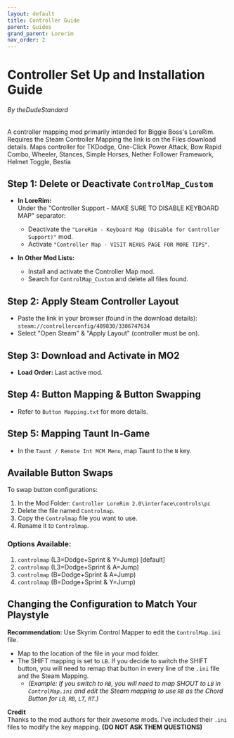 ```yaml
---
layout: default
title: Controller Guide
parent: Guides
grand_parent: Lorerim
nav_order: 2
---
```

# Controller Set Up and Installation Guide
###### By theDudeStandard
A controller mapping mod primarily intended for Biggie Boss's LoreRim.
Requires the Steam Controller Mapping the link is on the Files download details.
Maps controller for TKDodge, One-Click Power Attack, Bow Rapid Combo, Wheeler, Stances, Simple Horses, Nether Follower Framework, Helmet Toggle, Bestia
## Step 1: Delete or Deactivate `ControlMap_Custom`

- **In LoreRim:**  
  Under the "Controller Support - MAKE SURE TO DISABLE KEYBOARD MAP" separator:
  - Deactivate the `"LoreRim - Keyboard Map (Disable for Controller Support)"` mod.
  - Activate `"Controller Map - VISIT NEXUS PAGE FOR MORE TIPS"`.

- **In Other Mod Lists:**  
  - Install and activate the Controller Map mod.
  - Search for `ControlMap_Custom` and delete all files found.

## Step 2: Apply Steam Controller Layout

- Paste the link in your browser (found in the download details):  
  `steam://controllerconfig/489830/3306747634`
- Select "Open Steam" & "Apply Layout" (controller must be on).

## Step 3: Download and Activate in MO2

- **Load Order:** Last active mod.

## Step 4: Button Mapping & Button Swapping

- Refer to `Button Mapping.txt` for more details.

## Step 5: Mapping Taunt In-Game

- In the `Taunt / Remote Int MCM Menu`, map Taunt to the `N` key.

## Available Button Swaps

To swap button configurations:
1. In the Mod Folder: `Controller LoreRim 2.0\interface\controls\pc`
2. Delete the file named `Controlmap`.
3. Copy the `Controlmap` file you want to use.
4. Rename it to `Controlmap`.

### Options Available:
1. `controlmap` (L3=Dodge+Sprint & Y=Jump) [default]
2. `controlmap` (L3=Dodge+Sprint & A=Jump)
3. `controlmap` (B=Dodge+Sprint & A=Jump)
4. `controlmap` (B=Dodge+Sprint & Y=Jump)

## Changing the Configuration to Match Your Playstyle

**Recommendation:** Use Skyrim Control Mapper to edit the `ControlMap.ini` file.  
- Map to the location of the file in your mod folder.
- The SHIFT mapping is set to `LB`. If you decide to switch the SHIFT button, you will need to remap that button in every line of the `.ini` file and the Steam Mapping.
  - *(Example: If you switch to `RB`, you will need to map SHOUT to `LB` in `ControlMap.ini` and edit the Steam mapping to use `RB` as the Chord Button for `LB`, `RB`, `LT`, `RT`.)*

**Credit**  
Thanks to the mod authors for their awesome mods. I've included their `.ini` files to modify the key mapping. **(DO NOT ASK THEM QUESTIONS)**
